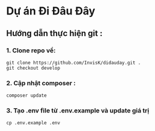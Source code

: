 # Dự án Đi Đâu Đây

## Hướng dẫn thực hiện git :

### 1. Clone repo  về:
```
git clone https://github.com/InvisK/didauday.git .
git checkout develop
```

### 2. Cập nhật composer :
```
composer update
```
### 3. Tạo .env file từ .env.example và update giá trị
```
cp .env.example .env
```
